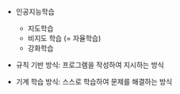* 인공지능학습
  - 지도학습
  - 비지도 학습 (= 자율학습)
  - 강화학습

* 규칙 기반 방식: 프로그램을 작성하여 지시하는 방식
* 기계 학습 방식: 스스로 학습하여 문제를 해결하는 방식
